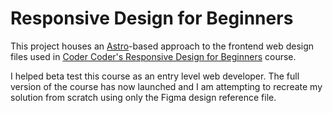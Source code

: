 # Responsive Design for Beginners

This project houses an [Astro](https://astro.build/)-based approach to the frontend web design files used in [Coder Coder's Responsive Design for Beginners](https://coder-coder.com/responsive/) course. 

I helped beta test this course as an entry level web developer. The full version of the course has now launched and I am attempting to recreate my solution from scratch using only the Figma design reference file.